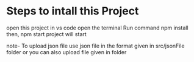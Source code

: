 # Steps to intall this Project

open this project in vs code 
open the terminal
Run command 
npm install 
then,
npm start
project will start

note- To upload json file use json file in the format given in  src/jsonFile folder or you can also upload file given in folder